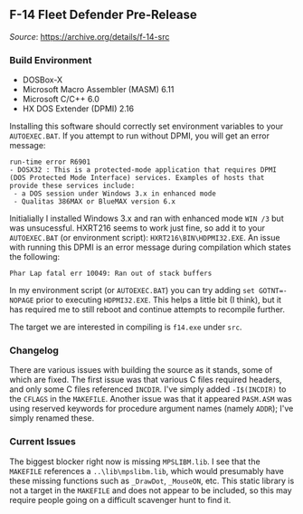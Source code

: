 ## F-14 Fleet Defender Pre-Release
*Source*: https://archive.org/details/f-14-src  

### Build Environment
- DOSBox-X  
- Microsoft Macro Assembler (MASM) 6.11  
- Microsoft C/C++ 6.0  
- HX DOS Extender (DPMI) 2.16

Installing this software should correctly set environment variables to your `AUTOEXEC.BAT`. If you attempt to run without DPMI, you will get an error message:    
```
run-time error R6901
- DOSX32 : This is a protected-mode application that requires DPMI (DOS Protected Mode Interface) services. Examples of hosts that provide these services include:  
 - a DOS session under Windows 3.x in enhanced mode  
 - Qualitas 386MAX or BlueMAX version 6.x  
```  
Initialially I installed Windows 3.x and ran with enhanced mode `WIN /3` but was unsucessful. HXRT216 seems to work just fine, so add it to your `AUTOEXEC.BAT` (or environment script): `HXRT216\BIN\HDPMI32.EXE`.  An issue with running this DPMI is an error message during compilation which states the following:  
```
Phar Lap fatal err 10049: Ran out of stack buffers
```
In my environment script (or `AUTOEXEC.BAT`) you can try adding `set GOTNT=-NOPAGE` prior to executing `HDPMI32.EXE`. This helps a little bit (I think), but it has required me to still reboot and continue attempts to recompile further.

The target we are interested in compiling is `f14.exe` under `src`.

### Changelog
There are various issues with building the source as it stands, some of which are fixed. The first issue was that various C files required headers, and only some C files referenced `INCDIR`. I've simply added `-I$(INCDIR)` to the `CFLAGS` in the `MAKEFILE`. Another issue was that it appeared `PASM.ASM` was using reserved keywords for procedure argument names (namely `ADDR`); I've simply renamed these.   

### Current Issues
The biggest blocker right now is missing `MPSLIBM.lib`. I see that the `MAKEFILE` references a `..\lib\mpslibm.lib`, which would presumably have these missing functions such as `_DrawDot`, `_MouseON`, etc. This static library is not a target in the `MAKEFILE` and does not appear to be included, so this may require people going on a difficult scavenger hunt to find it.
